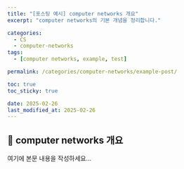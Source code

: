 ```yaml
---
title: "[포스팅 예시] computer networks 개요"
excerpt: "computer networks의 기본 개념을 정리합니다."

categories:
  - CS
  - computer-networks
tags:
  - [computer networks, example, test]

permalink: /categories/computer-networks/example-post/

toc: true
toc_sticky: true

date: 2025-02-26
last_modified_at: 2025-02-26
---
```


## 🚀 computer networks 개요

여기에 본문 내용을 작성하세요...
